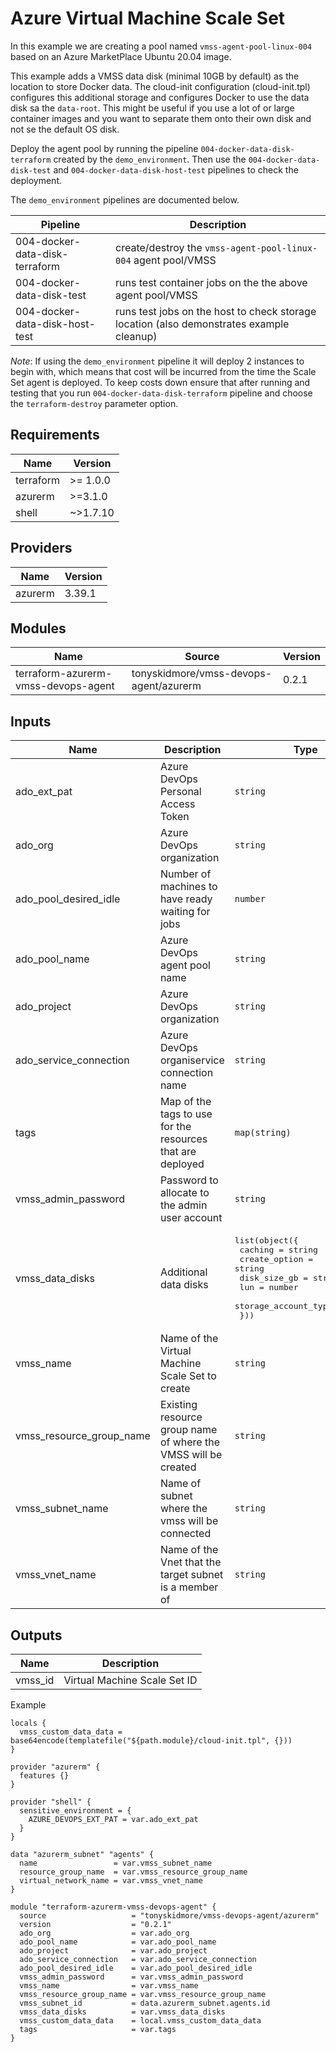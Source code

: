 # Azure Virtual Machine Scale Set

In this example we are creating a pool named `vmss-agent-pool-linux-004` based on an Azure MarketPlace Ubuntu 20.04 image.

This example adds a VMSS data disk (minimal 10GB by default) as the location to store Docker data.  The cloud-init configuration (cloud-init.tpl) configures this additional storage and configures Docker to use the data disk sa the `data-root`.  This might be useful if you use a lot of or large container images and you want to separate them onto their own disk and not se the default OS disk.

Deploy the agent pool by running the pipeline `004-docker-data-disk-terraform` created by the `demo_environment`.  Then use the `004-docker-data-disk-test` and `004-docker-data-disk-host-test` pipelines to check the deployment.

The `demo_environment` pipelines are documented below.

| Pipeline                        | Description                                                                              |
|---------------------------------|------------------------------------------------------------------------------------------|
| 004-docker-data-disk-terraform  | create/destroy the `vmss-agent-pool-linux-004` agent pool/VMSS                           |
| 004-docker-data-disk-test       | runs test container jobs on the the above agent pool/VMSS                                |
| 004-docker-data-disk-host-test  | runs test jobs on the host to check storage location (also demonstrates example cleanup) |


_Note_:
If using the `demo_environment` pipeline it will deploy 2 instances to begin with, which means that cost will be incurred from the time the Scale Set agent is deployed.  To keep costs down ensure that after running and testing that you run `004-docker-data-disk-terraform` pipeline and choose the `terraform-destroy` parameter option.


<!-- BEGIN_TF_DOCS -->

## Requirements

| Name | Version |
|------|---------|
| terraform | >= 1.0.0 |
| azurerm | >=3.1.0 |
| shell | ~>1.7.10 |
## Providers

| Name | Version |
|------|---------|
| azurerm | 3.39.1 |
## Modules

| Name | Source | Version |
|------|--------|---------|
| terraform-azurerm-vmss-devops-agent | tonyskidmore/vmss-devops-agent/azurerm | 0.2.1 |
## Inputs

| Name | Description | Type | Default | Required |
|------|-------------|------|---------|:--------:|
| ado\_ext\_pat | Azure DevOps Personal Access Token | `string` | n/a | yes |
| ado\_org | Azure DevOps organization | `string` | n/a | yes |
| ado\_pool\_desired\_idle | Number of machines to have ready waiting for jobs | `number` | n/a | yes |
| ado\_pool\_name | Azure DevOps agent pool name | `string` | n/a | yes |
| ado\_project | Azure DevOps organization | `string` | n/a | yes |
| ado\_service\_connection | Azure DevOps organiservice connection name | `string` | n/a | yes |
| tags | Map of the tags to use for the resources that are deployed | `map(string)` | `{}` | no |
| vmss\_admin\_password | Password to allocate to the admin user account | `string` | n/a | yes |
| vmss\_data\_disks | Additional data disks | <pre>list(object({<br>    caching              = string<br>    create_option        = string<br>    disk_size_gb         = string<br>    lun                  = number<br>    storage_account_type = string<br>  }))</pre> | `[]` | no |
| vmss\_name | Name of the Virtual Machine Scale Set to create | `string` | n/a | yes |
| vmss\_resource\_group\_name | Existing resource group name of where the VMSS will be created | `string` | n/a | yes |
| vmss\_subnet\_name | Name of subnet where the vmss will be connected | `string` | n/a | yes |
| vmss\_vnet\_name | Name of the Vnet that the target subnet is a member of | `string` | n/a | yes |
## Outputs

| Name | Description |
|------|-------------|
| vmss\_id | Virtual Machine Scale Set ID |

Example

```hcl
locals {
  vmss_custom_data_data = base64encode(templatefile("${path.module}/cloud-init.tpl", {}))
}

provider "azurerm" {
  features {}
}

provider "shell" {
  sensitive_environment = {
    AZURE_DEVOPS_EXT_PAT = var.ado_ext_pat
  }
}

data "azurerm_subnet" "agents" {
  name                 = var.vmss_subnet_name
  resource_group_name  = var.vmss_resource_group_name
  virtual_network_name = var.vmss_vnet_name
}

module "terraform-azurerm-vmss-devops-agent" {
  source                   = "tonyskidmore/vmss-devops-agent/azurerm"
  version                  = "0.2.1"
  ado_org                  = var.ado_org
  ado_pool_name            = var.ado_pool_name
  ado_project              = var.ado_project
  ado_service_connection   = var.ado_service_connection
  ado_pool_desired_idle    = var.ado_pool_desired_idle
  vmss_admin_password      = var.vmss_admin_password
  vmss_name                = var.vmss_name
  vmss_resource_group_name = var.vmss_resource_group_name
  vmss_subnet_id           = data.azurerm_subnet.agents.id
  vmss_data_disks          = var.vmss_data_disks
  vmss_custom_data_data    = local.vmss_custom_data_data
  tags                     = var.tags
}
```
<!-- END_TF_DOCS -->
